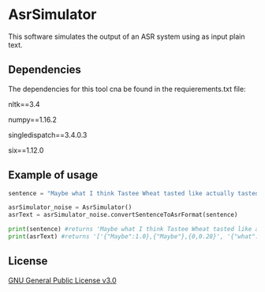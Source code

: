 # AsrSimulator
This software simulates the output of an ASR system using as input plain text.

## Dependencies

The dependencies for this tool cna be found in the requierements.txt file:

nltk==3.4

numpy==1.16.2

singledispatch==3.4.0.3

six==1.12.0


## Example of usage

```python
sentence = "Maybe what I think Tastee Wheat tasted like actually tasted like oatmeal or tuna fish"

asrSimulator_noise = AsrSimulator()
asrText = asrSimulator_noise.convertSentenceToAsrFormat(sentence)

print(sentence) #returns 'Maybe what I think Tastee Wheat tasted like actually tasted like oatmeal or tuna fish'
print(asrText) #returns '['{"Maybe":1.0},{"Maybe"},{0,0.28}', '{"what":1.0},{"what"},{0.38,0.19}', '{"I":1.0},{"I"},{0.65,0.02}', '{"think":1.0},{"think"},{0.74,0.29}', '{"Tastee":1.0},{"Tastee"},{1.14,0.42}', '{"Wheat":1.0},{"Wheat"},{1.63,0.21}', '{"tasted":1.0},{"tasted"},{1.9,0.26}', '{"like":1.0},{"like"},{2.24,0.17}', '{"actually":1.0},{"actually"},{2.48,0.49}', '{"tasted":1.0},{"tasted"},{3.04,0.47}', '{"like":1.0},{"like"},{3.59,0.23}', '{"oatmeal":1.0},{"oatmeal"},{3.94,0.33}', '{"or":1.0},{"or"},{4.35,0.13}', '{"tuna":1.0},{"tuna"},{4.53,0.24}', '{"fish":1.0},{"fish"},{4.84,0.21}']'
```

## License
[GNU General Public License v3.0](https://choosealicense.com/licenses/gpl-3.0/)